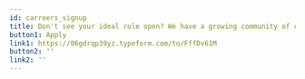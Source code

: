 ```yaml
---
id: carreers_signup
title: Don't see your ideal role open? We have a growing community of contributors and we’d love for you to join!
button1: Apply
link1: https://06gdrqp39yz.typeform.com/to/FffDv61M
button2: ''
link2: ''
---
```

